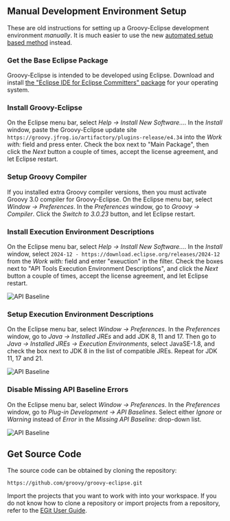 ## Manual Development Environment Setup ##

These are old instructions for setting up a Groovy-Eclipse development environment *manually*. It is much easier to use the new [automated setup based method](https://github.com/groovy/groovy-eclipse/blob/master/docs/Getting-Started-with-Groovy-Eclipse-Source-Code.md#development-environment-setup) instead.

### Get the Base Eclipse Package

Groovy-Eclipse is intended to be developed using Eclipse. Download and install [the "Eclipse IDE for Eclipse Committers" package](https://eclipse.org/downloads/packages/release/2024-12/r/eclipse-ide-eclipse-committers) for your operating system.

### Install Groovy-Eclipse

On the Eclipse menu bar, select *Help -> Install New Software...*.  In the *Install* window, paste the Groovy-Eclipse update site `https://groovy.jfrog.io/artifactory/plugins-release/e4.34` into the *Work with:* field and press enter. Check the box next to "Main Package", then click the *Next* button a couple of times, accept the license agreement, and let Eclipse restart.

### Setup Groovy Compiler

If you installed extra Groovy compiler versions, then you must activate Groovy 3.0 compiler for Groovy-Eclipse.  On the Eclipse menu bar, select *Window -> Preferences*.  In the *Preferences* window, go to *Groovy -> Compiler*. Click the *Switch to 3.0.23* button, and let Eclipse restart.

### Install Execution Environment Descriptions

On the Eclipse menu bar, select *Help -> Install New Software...*.  In the *Install* window, select `2024-12 - https://download.eclipse.org/releases/2024-12` from the *Work with:* field and enter "exeuction" in the filter. Check the boxes next to "API Tools Execution Environment Descriptions", and click the *Next* button a couple of times, accept the license agreement, and let Eclipse restart.

![API Baseline](images/eclipse-api-tools-execution-environment.png)

### Setup Execution Environment Descriptions

On the Eclipse menu bar, select *Window -> Preferences*.  In the *Preferences* window, go to *Java -> Installed JREs* and add JDK 8, 11 and 17. Then go to *Java -> Installed JREs -> Execution Environments*, select JavaSE-1.8, and check the box next to JDK 8 in the list of compatible JREs.  Repeat for JDK 11, 17 and 21.

![API Baseline](images/eclipse-execution-environment.png)

### Disable Missing API Baseline Errors

On the Eclipse menu bar, select *Window -> Preferences*.  In the *Preferences* window, go to *Plug-in Development -> API Baselines*. Select either *Ignore* or *Warning* instead of *Error* in the *Missing API Baseline:* drop-down list.

![API Baseline](images/eclipse-api-baseline.png)

## Get Source Code

The source code can be obtained by cloning the repository:

```
https://github.com/groovy/groovy-eclipse.git
```

Import the projects that you want to work with into your workspace.  If you do not know how to clone a repository or import projects from a repository, refer to the [EGit User Guide](https://wiki.eclipse.org/EGit/User_Guide).

